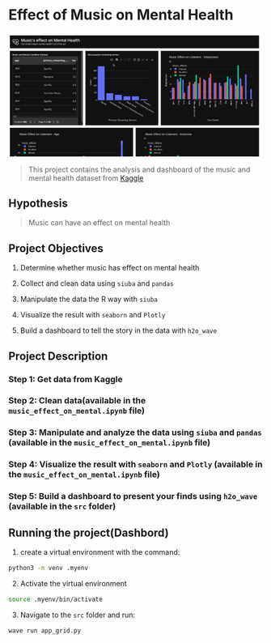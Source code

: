 # Effect of Music on Mental Health

![music and mental Health](music_and_mental_health.gif)

> This project contains the analysis and dashboard of the music and mental health dataset from [Kaggle](https://www.kaggle.com/datasets/catherinerasgaitis/mxmh-survey-results)

## Hypothesis

> Music can have an effect on mental health

## Project Objectives

1. Determine whether music has effect on mental health

2. Collect and clean data using `siuba` and `pandas`

3. Manipulate the data the R way with `siuba`

4. Visualize the result with `seaborn` and `Plotly`

5. Build a dashboard to tell the story in the data with `h2o_wave`

## Project Description

### Step 1: Get data from Kaggle

### Step 2: Clean data(available in the `music_effect_on_mental.ipynb` file)

### Step 3: Manipulate and analyze the data using `siuba` and `pandas` (available in the `music_effect_on_mental.ipynb` file)

### Step 4: Visualize the result with `seaborn` and `Plotly` (available in the `music_effect_on_mental.ipynb` file)

### Step 5: Build a dashboard to present your finds using `h2o_wave` (available in the `src` folder)

## Running the project(Dashbord)

1. create a virtual environment with the command:

```bash
python3 -m venv .myenv
```

2. Activate the virtual environment

```bash
source .myenv/bin/activate
```

3. Navigate to the `src` folder and run:

```bash
wave run app_grid.py
```
